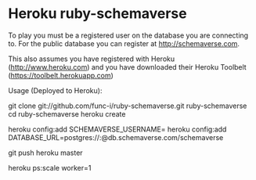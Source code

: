 Heroku ruby-schemaverse
================

To play you must be a registered user on the database you are connecting to. For the public database you can register at http://schemaverse.com.

This also assumes you have registered with Heroku (http://www.heroku.com) and you have downloaded their Heroku Toolbelt (https://toolbelt.herokuapp.com)

Usage (Deployed to Heroku):

  git clone git://github.com/func-i/ruby-schemaverse.git ruby-schemaverse
  cd ruby-schemaverse
  heroku create

  heroku config:add SCHEMAVERSE_USERNAME=<username>
  heroku config:add DATABASE_URL=postgres://<username>:<password>@db.schemaverse.com/schemaverse
  
  git push heroku master

  heroku ps:scale worker=1
